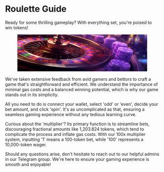 # Roulette Guide

Ready for some thrilling gameplay? With everything set, you're poised to win tokens!&#x20;

<figure><img src="../.gitbook/assets/nizarsyahmi37_facebook_banner_for_purple_roulette_casino_area_3_9e1f8c1e-a61b-4cfd-9e47-f1b93fe46949a.png" alt=""><figcaption></figcaption></figure>

We've taken extensive feedback from avid gamers and bettors to craft a game that's straightforward and efficient. We understand the importance of minimal gas costs and a balanced winning potential, which is why our game stands out in its simplicity.&#x20;

All you need to do is connect your wallet, select 'odd' or 'even', decide your bet amount, and click 'spin'. It's as uncomplicated as that, ensuring a seamless gaming experience without any tedious learning curve.

Curious about the 'multiplier'? Its primary function is to streamline bets, discouraging fractional amounts like 1,203.824 tokens, which tend to complicate the process and inflate gas costs. With our 100x multiplier system, inputting '1' means a 100-token bet, while '100' represents a 10,000-token wager.

Should any questions arise, don't hesitate to reach out to our helpful admins in our Telegram group. We're here to ensure your gaming experience is smooth and enjoyable!
